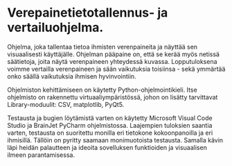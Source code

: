 # Verepainetietotallennus- ja vertailuohjelma.
Ohjelma, joka tallentaa tietoa ihmisten verenpaineita ja näyttää sen visuaalisesti käyttäjälle.
Ohjelman pääpaine on, että se kerää myös netissä säätietoja, joita näytä verenpaineen yhteydessä kuvassa. 
Lopputuloksena voimme vertailla verenpaineen ja sään vaikutuksia toisiinsa - sekä ymmärtää onko säällä vaikutuksia ihmisen hyvinvointiin. 

Ohjelmiston kehittämiseen on käytetty Python-ohjelmointikieli. 
Itse ohjelmisto on rakennettu virtuaaliympäristössä, johon on lisätty tarvittavat Library-moduulit: CSV, matplotlib, PyQt5.

Testausta ja bugien löytämistä varten on käytetty Microsoft Visual Code Studio ja BrainJet PyCharm ohjelmistossa.
Laajempien tuloksien saantia varten, testausta on suoritettu monilla eri tietokone kokoonpanoilla ja eri ihmisillä.
Tällöin on pyritty saamaan monimuotoista testausta. 
Samalla kävin läpi heidän palautteen ja ideoita sovelluksen funktioiden ja visuaalisen ilmeen parantamisessa.

